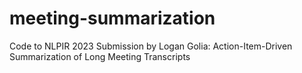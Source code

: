 # meeting-summarization
Code to NLPIR 2023 Submission by Logan Golia: Action-Item-Driven Summarization of Long Meeting Transcripts
